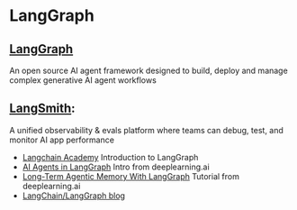 # **LangGraph**

## [LangGraph](https://www.langchain.com/langgraph) 
An open source AI agent framework designed to build, deploy and manage complex generative AI agent workflows

## [LangSmith](https://www.langchain.com/langsmith): 
A unified observability & evals platform where teams can debug, test, and monitor AI app performance

- [Langchain Academy](https://academy.langchain.com/courses/intro-to-langgraph) Introduction to LangGraph
- [AI Agents in LangGraph](https://learn.deeplearning.ai/courses/ai-agents-in-langgraph/) Intro from deeplearning.ai
- [Long-Term Agentic Memory With LangGraph](https://learn.deeplearning.ai/courses/long-term-agentic-memory-with-langgraph/) Tutorial from deeplearning.ai
- [LangChain/LangGraph blog](https://blog.langchain.com/)
